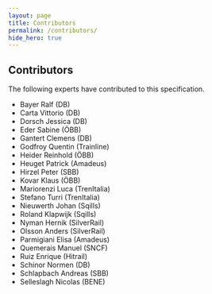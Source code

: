 ```yaml
---
layout: page
title: Contributors
permalink: /contributors/
hide_hero: true
---
```


## Contributors

The following experts have contributed to this specification.

- Bayer Ralf (DB)
- Carta Vittorio (DB)
- Dorsch Jessica (DB)
- Eder Sabine (ÖBB)
- Gantert Clemens (DB)
- Godfroy Quentin (Trainline)
- Heider Reinhold (ÖBB)
- Heuget Patrick (Amadeus)
- Hirzel Peter (SBB)
- Kovar Klaus (ÖBB)
- Mariorenzi Luca (TrenItalia)
- Stefano Turri (TrenItalia)
- Nieuwerth Johan (Sqills)
- Roland Klapwijk (Sqills)
- Nyman Hernik (SilverRail)
- Olsson Anders (SilverRail)
- Parmigiani Elisa (Amadeus)
- Quemerais Manuel (SNCF)
- Ruiz Enrique (Hitrail)
- Schinor Normen (DB)
- Schlapbach Andreas (SBB)
- Selleslagh Nicolas (BENE)
